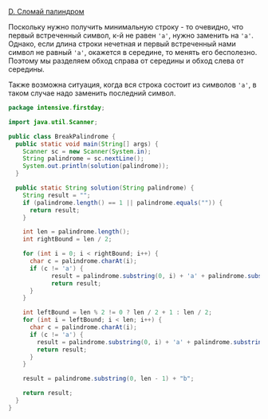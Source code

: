 [D. Сломай палиндром](https://contest.yandex.ru/contest/39359/problems/E)

Поскольку нужно получить минимальную строку - то очевидно, что первый встреченный символ, к-й не равен `'a'`, нужно заменить на `'a'`. Однако, если длина строки нечетная и первый встреченный нами символ не равный `'a'`, окажется в середине, то менять его бесполезно. Поэтому мы разделяем обход справа от середины и обход слева от середины.

Также возможна ситуация, когда вся строка состоит из символов `'a'`, в таком случае надо заменить последний символ.
```Java
package intensive.firstday;

import java.util.Scanner;

public class BreakPalindrome {
  public static void main(String[] args) {
    Scanner sc = new Scanner(System.in);
    String palindrome = sc.nextLine();
    System.out.println(solution(palindrome));
  }

  public static String solution(String palindrome) {
    String result = "";
    if (palindrome.length() == 1 || palindrome.equals("")) {
      return result;
    }

    int len = palindrome.length();
    int rightBound = len / 2;

    for (int i = 0; i < rightBound; i++) {
      char c = palindrome.charAt(i);
      if (c != 'a') {
            result = palindrome.substring(0, i) + 'a' + palindrome.substring(i + 1, len);
            return result;
      }
    }

    int leftBound = len % 2 != 0 ? len / 2 + 1 : len / 2;
    for (int i = leftBound; i < len; i++) {
      char c = palindrome.charAt(i);
      if (c != 'a') {
        result = palindrome.substring(0, i) + 'a' + palindrome.substring(i + 1, len);
        return result;
      }
    }

    result = palindrome.substring(0, len - 1) + "b";

    return result;
  }
}


```